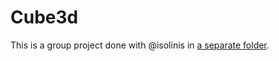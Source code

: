 # Cube3d

This is a group project done with @isolinis in [a separate folder](https://github.com/nicolasgasco/42_cube3d).
